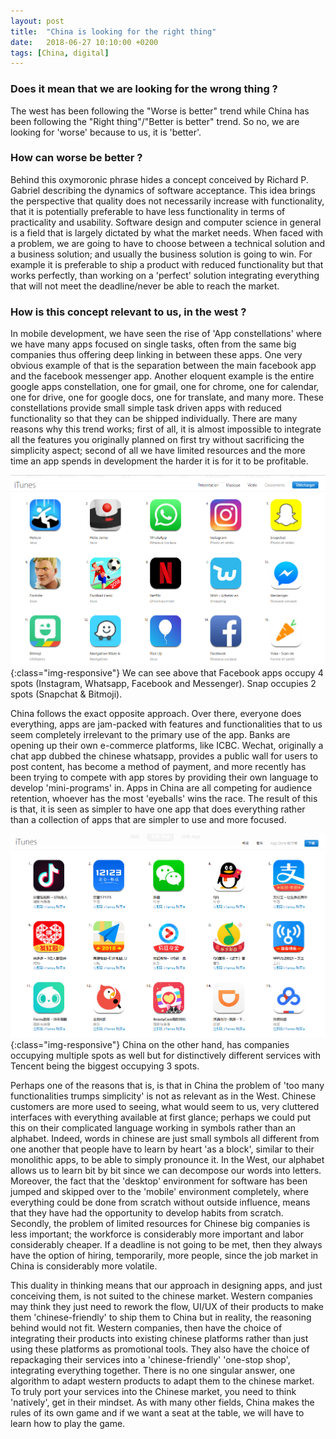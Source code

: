 ```yaml
---
layout: post
title:  "China is looking for the right thing"
date:   2018-06-27 10:10:00 +0200
tags: [China, digital]
---
```


### Does it mean that we are looking for the wrong thing ?
The west has been following the "Worse is better" trend while China has been following the "Right thing"/"Better is better" trend. So no, we are looking for 'worse' because to us, it is 'better'.

### How can worse be better ?
Behind this oxymoronic phrase hides a concept conceived by Richard P. Gabriel describing the dynamics of software acceptance. This idea brings the perspective that quality does not necessarily increase with functionality, that it is potentially preferable to have less functionality in terms of practicality and usability.
Software design and computer science in general is a field that is largely dictated by what the market needs. When faced with a problem, we are going to have to choose between a technical solution and a business solution; and usually the business solution is going to win. For example it is preferable to ship a product with reduced functionality but that works perfectly, than working on a 'perfect' solution integrating everything that will not meet the deadline/never be able to reach the market.

### How is this concept relevant to us, in the west ?
In mobile development, we have seen the rise of 'App constellations' where we have many apps focused on single tasks, often from the same big companies thus offering deep linking in between these apps. One very obvious example of that is the separation between the main facebook app and the facebook messenger app. Another eloquent example is the entire google apps constellation, one for gmail, one for chrome, one for calendar, one for drive, one for google docs, one for translate, and many more. These constellations provide small simple task driven apps with reduced functionality so that they can be shipped individually. There are many reasons why this trend works; first of all, it is almost impossible to integrate all the features you originally planned on first try without sacrificing the simplicity aspect; second of all we have limited resources and the more time an app spends in development the harder it is for it to be profitable.


![US-app-store-chart](/img/US_app_store_chart.png){:class="img-responsive"}
We can see above that Facebook apps occupy 4 spots (Instagram, Whatsapp, Facebook and Messenger). Snap occupies 2 spots (Snapchat & Bitmoji).


China follows the exact opposite approach. Over there, everyone does everything, apps are jam-packed with features and functionalities that to us seem completely irrelevant to the primary use of the app. Banks are opening up their own e-commerce platforms, like ICBC. Wechat, originally a chat app dubbed the chinese whatsapp, provides a public wall for users to post content, has become a method of payment, and more recently has been trying to compete with app stores by providing their own language to develop 'mini-programs' in. Apps in China are all competing for audience retention, whoever has the most 'eyeballs' wins the race. The result of this is that, it is seen as simpler to have one app that does everything rather than a collection of apps that are simpler to use and more focused.


![CN-app-store-chart](/img/CN_app_store_chart.png){:class="img-responsive"}
China on the other hand, has companies occupying multiple spots as well but for distinctively different services with Tencent being the biggest occupying 3 spots.


Perhaps one of the reasons that is, is that in China the problem of 'too many functionalities trumps simplicity' is not as relevant as in the West. Chinese customers are more used to seeing, what would seem to us, very cluttered interfaces with everything available at first glance; perhaps we could put this on their complicated language working in symbols rather than an alphabet. Indeed, words in chinese are just small symbols all different from one another that people have to learn by heart 'as a block', similar to their monolithic apps, to be able to simply pronounce it. In the West, our alphabet allows us to learn bit by bit since we can decompose our words into letters. Moreover, the fact that the 'desktop' environment for software has been jumped and skipped over to the 'mobile' environment completely, where everything could be done from scratch without outside influence, means that they have had the opportunity to develop habits from scratch. Secondly, the problem of limited resources for Chinese big companies is less important; the workforce is considerably more important and labor considerably cheaper. If a deadline is not going to be met, then they always have the option of hiring, temporarily, more people, since the job market in China is considerably more volatile.

This duality in thinking means that our approach in designing apps, and just conceiving them, is not suited to the chinese market. Western companies may think they just need to rework the flow, UI/UX of their products to make them 'chinese-friendly' to ship them to China but in reality, the reasoning behind would not fit. Western companies, then have the choice of integrating their products into existing chinese platforms rather than just using these platforms as promotional tools. They also have the choice of repackaging their services into a 'chinese-friendly' 'one-stop shop', integrating everything together. There is no one singular answer, one algorithm to adapt western products to adapt them to the chinese market. To truly port your services into the Chinese market, you need to think 'natively', get in their mindset. As with many other fields, China makes the rules of its own game and if we want a seat at the table, we will have to learn how to play the game.   
